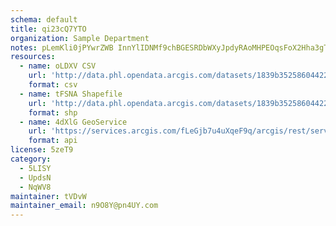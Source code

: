 ```yaml
---
schema: default
title: qi23cQ7YTO 
organization: Sample Department 
notes: pLemKli0jPYwrZWB InnYlIDNMf9chBGESRDbWXyJpdyRAoMHPEOqsFoX2Hha3gTV7gxT8wLUf16vQ5Kmb8Nqzu0a273exjJtUkZ 
resources:
  - name: oLDXV CSV
    url: 'http://data.phl.opendata.arcgis.com/datasets/1839b35258604422b0b520cbb668df0d_0.csv'
    format: csv
  - name: tFSNA Shapefile
    url: 'http://data.phl.opendata.arcgis.com/datasets/1839b35258604422b0b520cbb668df0d_0.zip'
    format: shp
  - name: 4dXlG GeoService
    url: 'https://services.arcgis.com/fLeGjb7u4uXqeF9q/arcgis/rest/services/Air_Monitoring_Stations/FeatureServer/0/query'
    format: api
license: 5zeT9 
category:
  - 5LISY 
  - UpdsN 
  - NqWV8 
maintainer: tVDvW  
maintainer_email: n9O8Y@pn4UY.com
---
```

